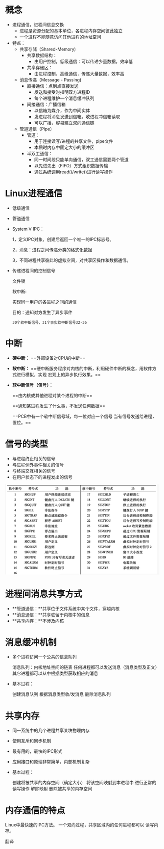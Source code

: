 # 概念
- 进程通信，进程间信息交换
	- 进程是资源分配的基本单位，各进程内存空间彼此独立
	- 一个进程不能随意访问其他进程的地址空间
- 特点：
	- 共享存储（Shared-Memory)
		- 共享数据结构：
			- 由用户控制，低级通信：可以传递少量数据，效率低
		- 共享存储区：
			- 由进程控制，高级通信，传递大量数据，效率高
	- 消息传递（Message - Passing)
		- 直接通信：点到点直接发送
			- 发送和接受时指明双方进程ID
			- 每个进程维护一个消息缓冲队列
		- 间接通信：广播信箱
			- 以信箱为媒介，作为中间实体
			- 发进程将消息发送到信箱。收进程冲信箱读取
			- 可以广播，容易建立双向通信链
	- 管道通信（Pipe）
		- 管道：
			- 用于连接读写/进程的共享文件，pipe文件
			- 本质时内存中固定大小的缓冲区
		- 半双工通信：
			- 同一时间段只能单向通信，双工通信需要两个管道
			- 以先进先出（FIFO）方式组织数据传输
			- 通过系统调用read()/write()进行读写操作
# Linux进程通信

- 低级通信
- 管道通信
- System V IPC：
  
  1，定义IPC对象，创建后返回一个唯一的IPC标志号。
  
  2，消息：进程之间传递分类的格式化数据
  
  3，不同进程共享彼此的虚拟空间，对共享区操作和数据通信。

- 传递进程间的控制信号
  
  文件锁
  
  软中断:
  
     实现同一用户的各进程之间的通信
  
     目的：通知对方发生了异步事件
  
      30个软中断信号，31个事实软中断信号32-36 

# 中断

- **硬中断：**  ==外部设备对CPU的中断==
- **软中断：**  ==硬中断服务程序对内核的中断，利用硬件中断的概念，用软件方式进行模拟，实现
宏观上的异步执行效果。== 
- **软中断信号（信号）：**
  
    ==由内核或其他进程对某个进程的中断==
  
   ==通知某进程发生了什么事，不发送任何数据==
  
  ==PCB中有一个软中断信号域，每一位对应一个信号
当有信号发送给进程，置位。==

# 信号的类型

- 与进程终止相关的信号
- 与进程例外事件相关的信号
- 与终端交互相关的信号
- 在用户状态下的进程发出的信号

![截图](https://github.com/HDZ12/Operating-System/blob/main/%E9%99%84%E4%BB%B6/a35e17fe7113fcc5be402619895c048c.png)

# 进程间消息共享方式

- **管道通信：**共享位于文件系统中某个文件，穿越内核
- **消息通信：**共享驻留于内核中的信息
- **共享内存：**不涉及内核

# 消息缓冲机制

- 多个进程访问一个公共的信息队列
  
  消息队列：内核地址空间的链表
任何进程都可以发送消息（消息类型及正文）
其它进程都可以从中根据类型获取相应的消息

- 基本过程：
  
  创建消息队列
根据消息类型收/发消息
删除消息队列

# 共享内存

- 同一系统中的几个进程共享某块物理内存
- 使用互斥和同步机制
- 最有用的，最快的IPC形式
- 应用接口和原理非常简单，内部机制复杂
- 基本过程：
  
  创建将被共享的内存空间（确定大小）
将该空间映射到本进程中
进行正常的读写操作
解除映射
删除被共享的内存空间

# 内存通信的特点

Linux中最快速的IPC方法。
一个双向过程，共享区域内的任何进程都可以
读写内存。

翻译

